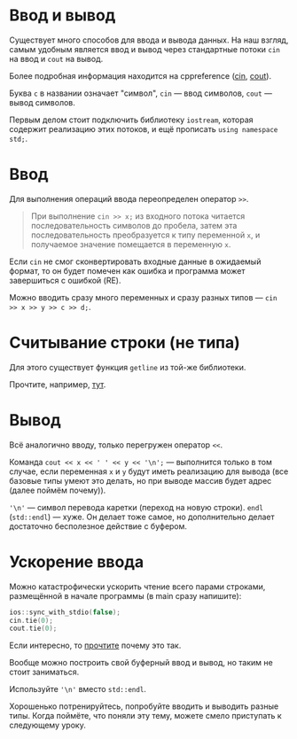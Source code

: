 # Ввод и вывод

Существует много способов для ввода и вывода данных. На наш взгляд, самым удобным является ввод и вывод через стандартные потоки `cin` на ввод и `cout` на вывод.

Более подробная информация находится на cppreference ([cin](https://en.cppreference.com/w/cpp/io/cin), [cout](https://en.cppreference.com/w/cpp/io/cout)).

Буква `c` в названии означает "символ", `cin` &mdash; ввод символов, `cout` &mdash; вывод символов.

Первым делом стоит подключить библиотеку `iostream`, которая содержит реализацию этих потоков, и ещё прописать `using namespace std;`.

Ввод
===

Для выполнения операций ввода переопределен оператор `>>`.

> При выполнение `cin >> x;` из входного потока читается последовательность символов до пробела, затем эта последовательность преобразуется к типу переменной `x`, и получаемое значение помещается в переменную `x`.

Если `cin` не смог сконвертировать входные данные в ожидаемый формат, то он будет помечен как ошибка и программа может завершиться с ошибкой (RE).

Можно вводить сразу много переменных и сразу разных типов &mdash; `cin >> x >> y >> c >> d;`.

Считывание строки (не типа)
===

Для этого существует функция `getline` из той-же библиотеки.

Прочтите, например, [тут](https://en.cppreference.com/w/cpp/string/basic_string/getline).

Вывод
===

Всё аналогично вводу, только перегружен оператор `<<`.

Команда `cout << x << ' ' << y << '\n';` &mdash; выполнится только в том случае, если переменная `x` и `y` будут иметь реализацию для вывода (все базовые типы умеют это делать, но при выводе массив будет адрес (далее поймём почему)).

`'\n'` &mdash; символ перевода каретки (переход на новую строки). `endl` (`std::endl`) &mdash; хуже. Он делает тоже самое, но дополнительно делает достаточно бесполезное действие с буфером. 

Ускорение ввода
===

Можно катастрофически ускорить чтение всего парами строками, размещённой в начале программы (в main сразу напишите): 

```cpp
ios::sync_with_stdio(false);
cin.tie(0);
cout.tie(0);
```

Если интересно, то [прочтите](https://codeforces.com/blog/entry/90775) почему это так.

Вообще можно построить свой буферный ввод и вывод, но таким не стоит заниматься.

Используйте `'\n'` вместо `std::endl`.

Хорошенько потренируйтесь, попробуйте вводить и выводить разные типы. Когда поймёте, что поняли эту тему, можете смело приступать к следующему уроку.